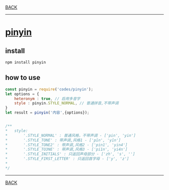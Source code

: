 [BACK](README.md)

---
# [pinyin](https://github.com/hotoo/pinyin)

## install 

```
npm install pinyin
```

## how to use

```js
const pinyin = require('codes/pinyin');
let options = {
    heteronym : true, // 启用多音字
    style : pinyin.STYLE_NORMAL, // 普通拼音,不带声调
}
let result = pinyin('内容',{options});


/**
*   style:
*       '.STYLE_NORMAL' : 普通风格，不带声调 - ['pin', 'yin']
*       '.STYLE_TONE' : 带声调,风格1 - ['pīn', 'yīn']
*       '.STYLE_TONE2' : 带声调,风格2 - ['pin1', 'yin4']
*       '.STYLE_TO3NE' : 带声调,风格3 - ['pi1n', 'yi4n']
*       '.STYLE_INITIALS' : 只返回声母部分 - ['zh', 's', '']
*       '.STYLE_FIRST_LETTER' : 只返回首字母 - ['y', 'z']
*
*/
```

---
[BACK](README.md)
